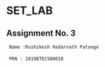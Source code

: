 # SET_LAB 
<h2>Assignment No. 3</h1>
<code> Name :Rushikesh Kedarnath Patange </code><br />
<br />
<code> PRN : 2019BTECS00018 </code>
